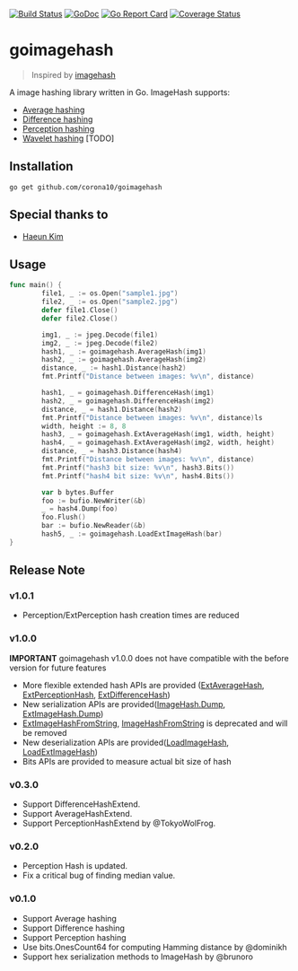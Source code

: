 [![Build Status](https://travis-ci.org/corona10/goimagehash.svg?branch=master)](https://travis-ci.org/corona10/goimagehash)
[![GoDoc](https://godoc.org/github.com/corona10/goimagehash?status.svg)](https://godoc.org/github.com/corona10/goimagehash)
[![Go Report Card](https://goreportcard.com/badge/github.com/corona10/goimagehash)](https://goreportcard.com/report/github.com/corona10/goimagehash)
[![Coverage Status](https://coveralls.io/repos/github/corona10/goimagehash/badge.svg)](https://coveralls.io/github/corona10/goimagehash)

# goimagehash
> Inspired by [imagehash](https://github.com/JohannesBuchner/imagehash)

A image hashing library written in Go. ImageHash supports:
* [Average hashing](http://www.hackerfactor.com/blog/index.php?/archives/432-Looks-Like-It.html)
* [Difference hashing](http://www.hackerfactor.com/blog/index.php?/archives/529-Kind-of-Like-That.html)
* [Perception hashing](http://www.hackerfactor.com/blog/index.php?/archives/432-Looks-Like-It.html)
* [Wavelet hashing](https://fullstackml.com/wavelet-image-hash-in-python-3504fdd282b5) [TODO]

## Installation
```
go get github.com/corona10/goimagehash
```
## Special thanks to
* [Haeun Kim](https://github.com/haeungun/)

## Usage

``` Go
func main() {
        file1, _ := os.Open("sample1.jpg")
        file2, _ := os.Open("sample2.jpg")
        defer file1.Close()
        defer file2.Close()

        img1, _ := jpeg.Decode(file1)
        img2, _ := jpeg.Decode(file2)
        hash1, _ := goimagehash.AverageHash(img1)
        hash2, _ := goimagehash.AverageHash(img2)
        distance, _ := hash1.Distance(hash2)
        fmt.Printf("Distance between images: %v\n", distance)

        hash1, _ = goimagehash.DifferenceHash(img1)
        hash2, _ = goimagehash.DifferenceHash(img2)
        distance, _ = hash1.Distance(hash2)
        fmt.Printf("Distance between images: %v\n", distance)ls
        width, height := 8, 8
        hash3, _ = goimagehash.ExtAverageHash(img1, width, height)
        hash4, _ = goimagehash.ExtAverageHash(img2, width, height)
        distance, _ = hash3.Distance(hash4)
        fmt.Printf("Distance between images: %v\n", distance)
        fmt.Printf("hash3 bit size: %v\n", hash3.Bits())
        fmt.Printf("hash4 bit size: %v\n", hash4.Bits())

        var b bytes.Buffer
        foo := bufio.NewWriter(&b)
        _ = hash4.Dump(foo)
        foo.Flush()
        bar := bufio.NewReader(&b)
        hash5, _ := goimagehash.LoadExtImageHash(bar)
}
```

## Release Note

### v1.0.1
- Perception/ExtPerception hash creation times are reduced

### v1.0.0
**IMPORTANT** 
goimagehash v1.0.0 does not have compatible with the before version for future features

- More flexible extended hash APIs are provided ([ExtAverageHash](https://godoc.org/github.com/corona10/goimagehash#ExtAverageHash), [ExtPerceptionHash](https://godoc.org/github.com/corona10/goimagehash#ExtPerceptionHash), [ExtDifferenceHash](https://godoc.org/github.com/corona10/goimagehash#ExtDifferenceHash))
- New serialization APIs are provided([ImageHash.Dump](https://godoc.org/github.com/corona10/goimagehash#ImageHash.Dump), [ExtImageHash.Dump](https://godoc.org/github.com/corona10/goimagehash#ExtImageHash.Dump))
- [ExtImageHashFromString](https://godoc.org/github.com/corona10/goimagehash#ExtImageHashFromString), [ImageHashFromString](https://godoc.org/github.com/corona10/goimagehash#ImageHashFromString) is deprecated and will be removed
- New deserialization APIs are provided([LoadImageHash](https://godoc.org/github.com/corona10/goimagehash#LoadImageHash), [LoadExtImageHash](https://godoc.org/github.com/corona10/goimagehash#LoadExtImageHash))
- Bits APIs are provided to measure actual bit size of hash

### v0.3.0
- Support DifferenceHashExtend.
- Support AverageHashExtend.
- Support PerceptionHashExtend by @TokyoWolFrog.

### v0.2.0
- Perception Hash is updated.
- Fix a critical bug of finding median value.

### v0.1.0
- Support Average hashing
- Support Difference hashing
- Support Perception hashing
- Use bits.OnesCount64 for computing Hamming distance by @dominikh
- Support hex serialization methods to ImageHash by @brunoro
